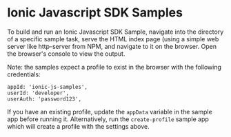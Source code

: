 # Ionic Javascript SDK Samples

To build and run an Ionic Javascript SDK Sample, navigate into the directory of a specific sample task, serve the HTML index page (using a simple web server like http-server from NPM, and navigate to it on the browser. Open the browser's console to view the output. 

Note: the samples expect a profile to exist in the browser with the following credentials:

```
appId: 'ionic-js-samples',
userId: 'developer',
userAuth: 'password123',
```

If you have an existing profile, update the `appData` variable in the sample app before running it. Alternatively, run the `create-profile` sample app which will create a profile with the settings above. 
